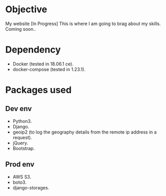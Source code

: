 # Objective
My website [In Progress]
This is where I am going to brag about my skills. Coming soon..

# Dependency
* Docker (tested in 18.06.1 ce).
* docker-compose (tested in 1.23.1).

# Packages used
## Dev env
* Python3.
* Django.
* geoip2 (to log the geography details from the remote ip address in a request).
* jQuery.
* Bootstrap.

## Prod env
* AWS S3.
* boto3.
* django-storages.
